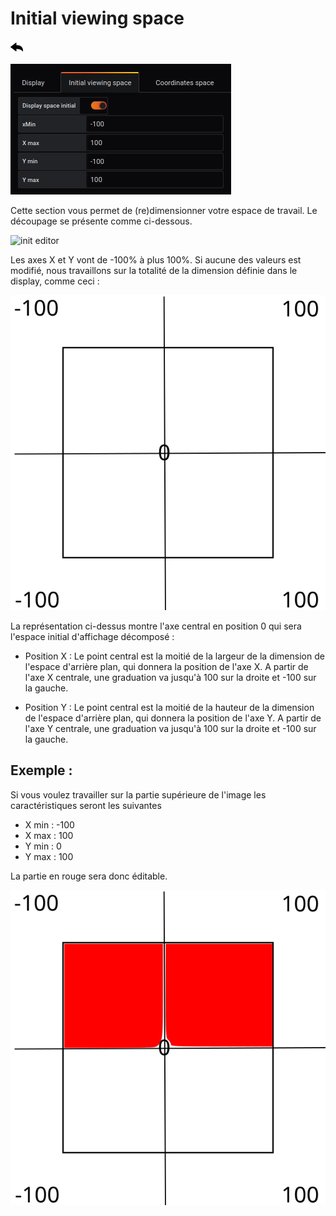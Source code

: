 # Initial viewing space
[![](../../screenshots/other/Go-back.png)](README.md)

![display](../../screenshots/editor/initial/initial-view-space.jpg)


Cette section vous permet de (re)dimensionner votre espace de travail. Le découpage se présente comme ci-dessous.

![init editor](../../screenshots/editor/initial/initial-example.svg)

Les axes X et Y vont de -100% à plus 100%. Si aucune des valeurs est modifié, nous travaillons sur la totalité de la dimension définie dans le display, comme ceci :

![init full](../../screenshots/editor/initial/init-full.svg)

La représentation ci-dessus montre l'axe central en position 0 qui sera l'espace initial d'affichage décomposé :

- Position X : Le point central est la moitié de la largeur de la dimension de l'espace d'arrière plan, qui donnera la position de l'axe X. A partir de l'axe X centrale, une graduation va jusqu'à 100 sur la droite et -100 sur la gauche. 

- Position Y : Le point central est la moitié de la hauteur de la dimension de l'espace d'arrière plan, qui donnera la position de l'axe Y. A partir de l'axe Y centrale, une graduation va jusqu'à 100 sur la droite et -100 sur la gauche. 




## Exemple :

Si vous voulez travailler sur la partie supérieure de l'image les caractéristiques seront les suivantes

- X min : -100
- X max : 100
- Y min : 0
- Y max : 100

La partie en rouge sera donc éditable. 


![decoupage](../../screenshots/editor/initial/initial-decoupage.svg)
